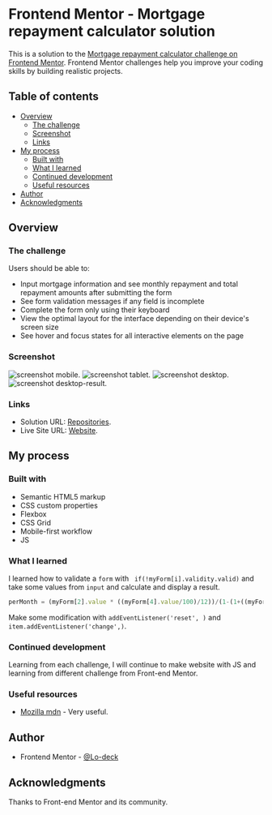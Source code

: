 # Frontend Mentor - Mortgage repayment calculator solution

This is a solution to the [Mortgage repayment calculator challenge on Frontend Mentor](https://www.frontendmentor.io/challenges/mortgage-repayment-calculator-Galx1LXK73). Frontend Mentor challenges help you improve your coding skills by building realistic projects. 

## Table of contents

- [Overview](#overview)
  - [The challenge](#the-challenge)
  - [Screenshot](#screenshot)
  - [Links](#links)
- [My process](#my-process)
  - [Built with](#built-with)
  - [What I learned](#what-i-learned)
  - [Continued development](#continued-development)
  - [Useful resources](#useful-resources)
- [Author](#author)
- [Acknowledgments](#acknowledgments)


## Overview

### The challenge

Users should be able to:

- Input mortgage information and see monthly repayment and total repayment amounts after submitting the form
- See form validation messages if any field is incomplete
- Complete the form only using their keyboard
- View the optimal layout for the interface depending on their device's screen size
- See hover and focus states for all interactive elements on the page


### Screenshot

![screenshot mobile](https://github.com/Lo-Deck/Mortgage-repayment-calculator/blob/main/screenshot/Mortgage%20repayment%20calculator-mobile.png).
![screenshot tablet](https://github.com/Lo-Deck/Mortgage-repayment-calculator/blob/main/screenshot/Mortgage%20repayment%20calculator-tablet.png).
![screenshot desktop](https://github.com/Lo-Deck/Mortgage-repayment-calculator/blob/main/screenshot/Mortgage%20repayment%20calculator-desktop.png).
![screenshot desktop-result](https://github.com/Lo-Deck/Mortgage-repayment-calculator/blob/main/screenshot/Mortgage%20repayment%20calculator-desktop-result.png).


### Links

- Solution URL: [Repositories](https://github.com/Lo-Deck/Mortgage-repayment-calculator).
- Live Site URL: [Website](https://lo-deck.github.io/Mortgage-repayment-calculator/).


## My process

### Built with

- Semantic HTML5 markup
- CSS custom properties
- Flexbox
- CSS Grid
- Mobile-first workflow
- JS


### What I learned

I learned how to validate a `form` with ` if(!myForm[i].validity.valid)` and take some values from `input` and calculate and display a result.

```js
perMonth = (myForm[2].value * ((myForm[4].value/100)/12))/(1-(1+((myForm[4].value/100)/12))**-(myForm[3].value*12));

```

Make some modification with `addEventListener('reset', )` and `item.addEventListener('change',)`.


### Continued development

Learning from each challenge, I will continue to make website with JS and learning from different challenge from Front-end Mentor.


### Useful resources

- [Mozilla mdn](https://developer.mozilla.org/) - Very useful.


## Author

- Frontend Mentor - [@Lo-deck](https://www.frontendmentor.io/profile/Lo-Deck)


## Acknowledgments

Thanks to Front-end Mentor and its community.